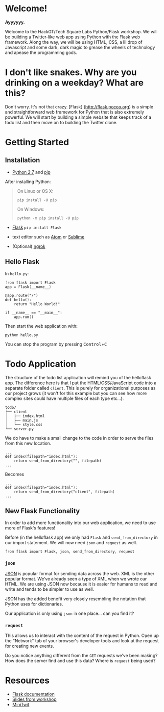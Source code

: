 # Welcome!

**Ayyyyyy.**

Welcome to the HackGT/Tech Square Labs Python/Flask workshop. We will be building a
Twitter-like web app using Python with the Flask web framework. Along the way, we will be
using HTML, CSS, a lil drop of Javascript and some dark, dark magic to grease the wheels of
technology and apease the programming gods.

# I don't like snakes. Why are you drinking on a weekday? What are this?

Don't worry. It's not that crazy. [Flask] (http://flask.pocoo.org) is a simple and
straightforward web framework for Python that is also extremely powerful. We will start by
building a simple website that keeps track of a todo list and then move on to building the
Twitter clone.

# Getting Started

## Installation

 - [Python 2.7](https://www.python.org/downloads/) and [pip](https://pip.pypa.io/en/stable/installing/#upgrading-pip)

 After installing Python:
  >  On Linux or OS X:
  >  ```
  >  pip install -U pip
  >  ```
  >  On Windows:
  >  ```
  >  python -m pip install -U pip
  >  ```

 - [Flask](http://flask.pocoo.org/) `pip install Flask`

 - text editor such as [Atom](https://atom.io/) or [Sublime](https://www.sublimetext.com/)

 - (Optional) [ngrok](https://ngrok.io)


## Hello Flask


In `hello.py`:
```
from flask import Flask
app = Flask(__name__)

@app.route("/")
def hello():
    return "Hello World!"

if __name__ == "__main__":
    app.run()
```

Then start the web application with:
```
python hello.py
```

You can stop the program by pressing <kbd>Control</kbd>+<kbd>C</kbd>

# Todo Application

The structure of the todo list application will remind you of the helloflask
app. The difference here is that I put the HTML/CSS/JavaScript code into a
separate folder called `client`. This is purely for organizational purposes
as our project grows (it won't for this example but you can see how
more complex sites could have multiple files of each type etc...).

```
todo/
├── client
│   ├── index.html
│   ├── main.js
│   └── style.css
└── server.py
```

We do have to make a small change to the code in order to serve the files
from this new location.

```
...
def index(filepath="index.html"):
    return send_from_directory("", filepath)
...
```
Becomes
```
...
def index(filepath="index.html"):
    return send_from_directory("client", filepath)
...
```

## New Flask Functionality

In order to add more functionality into our web application, we need to use
more of Flask's features!

Before (in the helloflask app) we only had `Flask` and `send_from_directory`
in our import statement. We will now need `json` and `request` as well.

```
from flask import Flask, json, send_from_directory, request
```

### `json`
[JSON](https://json.org) is popular format for sending data across the web.
XML is the other popular format. We've already seen a type of XML when we wrote
our HTML. We are using JSON now because it is easier for humans to read and
write and tends to be simpler to use as well.

JSON has the added benefit very closely resembling the notation that Python
uses for dictionaries.

Our application is only using `json` in one place... can you find it?

### `request`
This allows us to interact with the content of the request in Python. Open up
the "Network" tab of your browser's developer tools and look at the request for
creating new events.

Do you notice anything different from the `GET` requests we've been making?
How does the server find and use this data? Where is `request` being used?

# Resources
 - [Flask documentation](http://flask.pocoo.org/docs/0.11/)
 - [Slides from workshop](https://docs.google.com/presentation/d/1dEiIpEVzzM-szNwicFLBs2sPd8K9pZJRcnIuAG3hUzU/edit?usp=sharing)
 - [MiniTwit](https://github.com/pallets/flask/tree/master/examples/minitwit)
